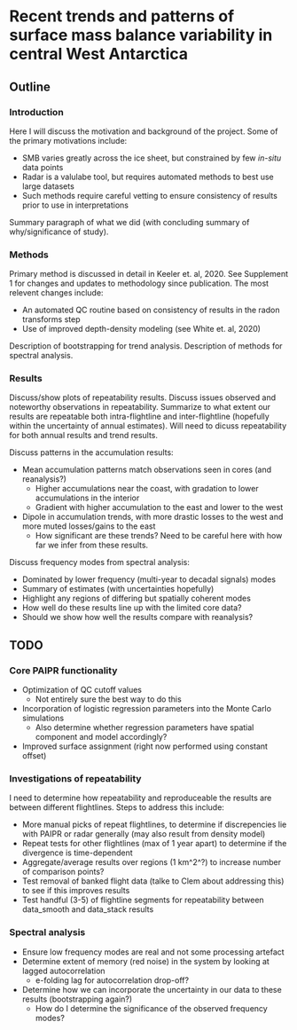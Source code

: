 # Recent trends and patterns of surface mass balance variability in central West Antarctica

## Outline

### Introduction

Here I will discuss the motivation and background of the project.
Some of the primary motivations include:

- SMB varies greatly across the ice sheet, but constrained by few *in-situ* data points
- Radar is a valulabe tool, but requires automated methods to best use large datasets
- Such methods require careful vetting to ensure consistency of results prior to use in interpretations

Summary paragraph of what we did (with concluding summary of why/significance of study).

### Methods

Primary method is discussed in detail in Keeler et. al, 2020.
See Supplement 1 for changes and updates to methodology since publication.
The most relevent changes include:

- An automated QC routine based on consistency of results in the radon transforms step
- Use of improved depth-density modeling (see White et. al, 2020)

Description of bootstrapping for trend analysis.
Description of methods for spectral analysis.

### Results

Discuss/show plots of repeatability results.
Discuss issues observed and noteworthy observations in repeatability.
Summarize to what extent our results are repeatable both intra-flightline and inter-flightline (hopefully within the uncertainty of annual estimates).
Will need to dicuss repeatability for both annual results and trend results.

Discuss patterns in the accumulation results:

- Mean accumulation patterns match observations seen in cores (and reanalysis?)
  - Higher accumulations near the coast, with gradation to lower accumulations in the interior
  - Gradient with higher accumulation to the east and lower to the west
- Dipole in accumulation trends, with more drastic losses to the west and more muted losses/gains to the east
  - How significant are these trends? Need to be careful here with how far we infer from these results.

Discuss frequency modes from spectral analysis:

- Dominated by lower frequency (multi-year to decadal signals) modes
- Summary of estimates (with uncertainties hopefully)
- Highlight any regions of differing but spatially coherent modes
- How well do these results line up with the limited core data?
- Should we show how well the results compare with reanalysis?

## TODO

### Core PAIPR functionality

- Optimization of QC cutoff values
  - Not entirely sure the best way to do this
- Incorporation of logistic regression parameters into the Monte Carlo simulations
  - Also determine whether regression parameters have spatial component and model accordingly?
- Improved surface assignment (right now performed using constant offset)

### Investigations of repeatability

I need to determine how repeatability and reproduceable the results are between different flightlines.
Steps to address this include:

- More manual picks of repeat flightlines, to determine if discrepencies lie with PAIPR or radar generally (may also result from density model)
- Repeat tests for other flightlines (max of 1 year apart) to determine if the divergence is time-dependent
- Aggregate/average results over regions (1 km^2^?) to increase number of comparison points?
- Test removal of banked flight data (talke to Clem about addressing this) to see if this improves results
- Test handful (3-5) of flightline segments for repeatability between data_smooth and data_stack results

### Spectral analysis

- Ensure low frequency modes are real and not some processing artefact
- Determine extent of memory (red noise) in the system by looking at lagged autocorrelation
  - e-folding lag for autocorrelation drop-off?
- Determine how we can incorporate the uncertainty in our data to these results (bootstrapping again?)
  - How do I determine the significance of the observed frequency modes?
